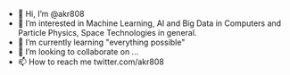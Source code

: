 - 👋 Hi, I’m @akr808
- 👀 I’m interested in Machine Learning, AI and Big Data in Computers and  Particle Physics, Space Technologies in general. 
- 🌱 I’m currently learning "everything possible"
- 💞️ I’m looking to collaborate on ...
- 📫 How to reach me twitter.com/akr808

<!---
akr808/akr808 is a ✨ special ✨ repository because its `README.md` (this file) appears on your GitHub profile.
You can click the Preview link to take a look at your changes.
--->
